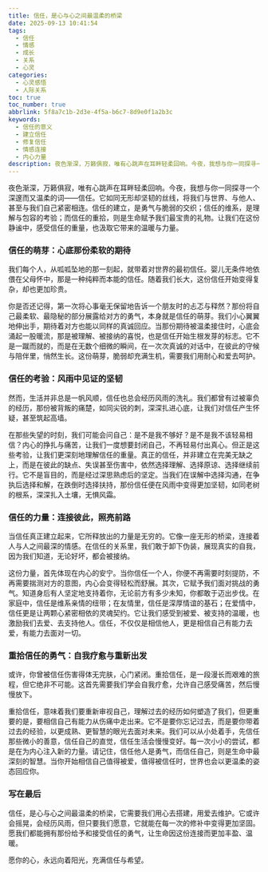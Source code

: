 ```yaml
---
title: 信任，是心与心之间最温柔的桥梁
date: 2025-09-13 10:41:54
tags:
  - 信任
  - 情感
  - 成长
  - 关系
  - 心灵
categories:
  - 心灵感悟
  - 人际关系
toc: true
toc_number: true
abbrlink: 5f8a7c1b-2d3e-4f5a-b6c7-8d9e0f1a2b3c
keywords:
  - 信任的意义
  - 建立信任
  - 修复信任
  - 情感连接
  - 内心力量
description: 夜色渐深，万籁俱寂，唯有心跳声在耳畔轻柔回响。今夜，我想与你一同探寻一个深邃而又温柔的词——信任。它如同无形却坚韧的丝线，将我们与世界、与他人、甚至与我们自己紧密相连。信任的建立，是勇气与脆弱的交织；信任的维系，是理解与包容的考验；而信任的重拾，则是生命赋予我们最宝贵的礼物。让我们在这份静谧中，感受信任的重量，也汲取它带来的温暖与力量。
---
```


夜色渐深，万籁俱寂，唯有心跳声在耳畔轻柔回响。今夜，我想与你一同探寻一个深邃而又温柔的词——信任。它如同无形却坚韧的丝线，将我们与世界、与他人、甚至与我们自己紧密相连。信任的建立，是勇气与脆弱的交织；信任的维系，是理解与包容的考验；而信任的重拾，则是生命赋予我们最宝贵的礼物。让我们在这份静谧中，感受信任的重量，也汲取它带来的温暖与力量。

### 信任的萌芽：心底那份柔软的期待

我们每个人，从呱呱坠地的那一刻起，就带着对世界的最初信任。婴儿无条件地依偎在父母怀中，那是一种纯粹而本能的信任。随着我们长大，这份信任开始变得复杂，却也更加珍贵。

你是否还记得，第一次将心事毫无保留地告诉一个朋友时的忐忑与释然？那份将自己最柔软、最隐秘的部分展露给对方的勇气，本身就是信任的萌芽。我们小心翼翼地伸出手，期待着对方也能以同样的真诚回应。当那份期待被温柔接住时，心底会涌起一股暖流，那是被理解、被接纳的喜悦，也是信任开始生根发芽的标志。它不是一蹴而就的，而是在无数个细微的瞬间，在一次次真诚的对话中，在彼此的守候与陪伴里，悄然生长。这份萌芽，脆弱却充满生机，需要我们用耐心和爱去呵护。

### 信任的考验：风雨中见证的坚韧

然而，生活并非总是一帆风顺，信任也总会经历风雨的洗礼。我们都曾有过被辜负的经历，那份被背叛的痛楚，如同尖锐的刺，深深扎进心底，让我们对信任产生怀疑，甚至筑起高墙。

在那些失望的时刻，我们可能会问自己：是不是我不够好？是不是我不该轻易相信？内心的挣扎与痛苦，让我们一度想要封闭自己，不再轻易付出真心。但正是这些考验，让我们更深刻地理解信任的重量。真正的信任，并非建立在完美无缺之上，而是在彼此的缺点、失误甚至伤害中，依然选择理解、选择原谅、选择继续前行。它不是盲目的，而是经过深思熟虑后的坚定。当我们在误解中选择沟通，在争执后选择和解，在跌倒时选择扶持，那份信任便在风雨中变得更加坚韧，如同老树的根系，深深扎入土壤，无惧风霜。

### 信任的力量：连接彼此，照亮前路

当信任真正建立起来，它所释放出的力量是无穷的。它像一座无形的桥梁，连接着人与人之间最深的情感。在信任的关系里，我们敢于卸下伪装，展现真实的自我，因为我们知道，无论好坏，都会被接纳。

这份力量，首先体现在内心的安宁。当你信任一个人，你便不再需要时刻提防，不再需要揣测对方的意图，内心会变得轻松而舒展。其次，它赋予我们面对挑战的勇气。知道身后有人坚定地支持着你，无论前方有多少未知，你都敢于迈出步伐。在家庭中，信任是维系亲情的纽带；在友情里，信任是深厚情谊的基石；在爱情中，信任更是让两颗心紧密相依的灵魂契约。它让我们感受到被爱、被支持的温暖，也激励我们去爱、去支持他人。信任，不仅仅是相信他人，更是相信自己有能力去爱，有能力去面对一切。

### 重拾信任的勇气：自我疗愈与重新出发

或许，你曾被信任伤害得体无完肤，心门紧闭。重拾信任，是一段漫长而艰难的旅程，但它绝非不可能。这首先需要我们学会自我疗愈，允许自己感受痛苦，然后慢慢放下。

重拾信任，意味着我们要重新审视自己，理解过去的经历如何塑造了我们，但更重要的是，要相信自己有能力从伤痛中走出来。它不是要你忘记过去，而是要你带着过去的经验，以更成熟、更智慧的眼光去面对未来。我们可以从小处着手，先信任那些微小的善意，信任自己的直觉，信任生活会慢慢变好。每一次小小的尝试，都是在为内心注入新的力量。请记住，信任他人是勇气，而信任自己，则是生命中最深刻的智慧。当你开始相信自己值得被爱，值得被信任时，世界也会以更温柔的姿态回应你。

### 写在最后

信任，是心与心之间最温柔的桥梁，它需要我们用心去搭建，用爱去维护。它或许会摇晃，会经历风雨，但只要我们愿意，它就能在每一次的修补中变得更加坚固。愿我们都能拥有那份给予和接受信任的勇气，让生命因这份连接而更加丰盈、温暖。

愿你的心，永远向着阳光，充满信任与希望。
